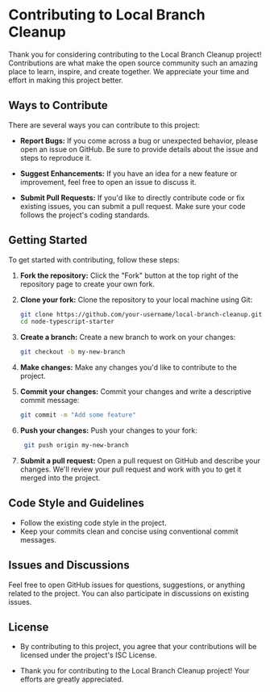 # Contributing to Local Branch Cleanup

Thank you for considering contributing to the Local Branch Cleanup project! Contributions are what make the open source community such an amazing place to learn, inspire, and create together. We appreciate your time and effort in making this project better.

## Ways to Contribute

There are several ways you can contribute to this project:

- **Report Bugs:** If you come across a bug or unexpected behavior, please open an issue on GitHub. Be sure to provide details about the issue and steps to reproduce it.

- **Suggest Enhancements:** If you have an idea for a new feature or improvement, feel free to open an issue to discuss it.

- **Submit Pull Requests:** If you'd like to directly contribute code or fix existing issues, you can submit a pull request. Make sure your code follows the project's coding standards.

## Getting Started

To get started with contributing, follow these steps:

1. **Fork the repository:** Click the "Fork" button at the top right of the repository page to create your own fork.

2. **Clone your fork:** Clone the repository to your local machine using Git:

   ```bash
   git clone https://github.com/your-username/local-branch-cleanup.git
   cd node-typescript-starter

3. **Create a branch:** Create a new branch to work on your changes:

   ```bash
   git checkout -b my-new-branch

4. **Make changes:** Make any changes you'd like to contribute to the project.

5. **Commit your changes:** Commit your changes and write a descriptive commit message:

   ```bash
   git commit -m "Add some feature"
   ```

6. **Push your changes:** Push your changes to your fork:

   ```bash
    git push origin my-new-branch
    ```

7. **Submit a pull request:** Open a pull request on GitHub and describe your changes. We'll review your pull request and work with you to get it merged into the project.

## Code Style and Guidelines

- Follow the existing code style in the project.
- Keep your commits clean and concise using conventional commit messages.

## Issues and Discussions

Feel free to open GitHub issues for questions, suggestions, or anything related to the project. You can also participate in discussions on existing issues.

## License

- By contributing to this project, you agree that your contributions will be licensed under the project's ISC License.

- Thank you for contributing to the Local Branch Cleanup project! Your efforts are greatly appreciated.
